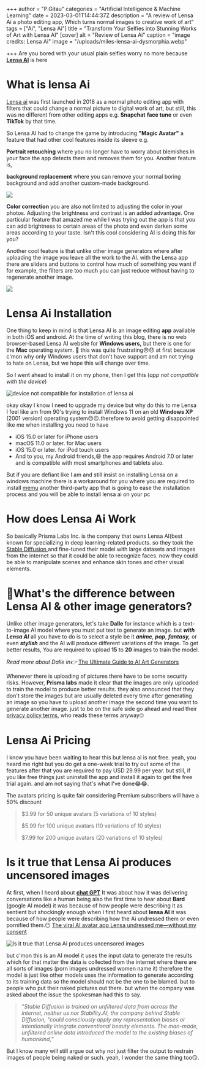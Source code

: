 +++
author = "P.Gitau"
categories = "Artificial Intelligence & Machine Learning"
date = 2023-03-01T14:44:37Z
description = "A review of Lensa Ai a photo editing app, Which turns normal images to creative work of art"
tags = ["Ai", "Lensa Ai"]
title = "Transform Your Selfies into Stunning Works of Art with Lensa AI"
[cover]
alt = "Review of Lensa Ai"
caption = "image credits: Lensa Ai"
image = "/uploads/miles-lensa-ai-dysmorphia.webp"

+++
Are you bored with your usual plain selfies worry no more because[ **Lensa AI**](https://prisma-ai.com/lensa) is here

# What is lensa Ai

[Lensa ai](https://prisma-ai.com/lensa) was first launched in 2018 as a normal photo editing app with filters that could change a normal picture to digital work of art, but still, this was no different from other editing apps e.g. **Snapchat** **face tune** or even **TikTok** by that time.

So Lensa AI had to change the game by introducing **"Magic Avatar"** a feature that had other cool features inside its sleeve e.g.

**Portrait retouching** where you no longer have to worry about blemishes in your face the app detects them and removes them for you. Another feature is,

**background replacement** where you can remove your normal boring background and add another custom-made background.

![](/uploads/2022-3.webp)

**Color correction** you are also not limited to adjusting the color in your photos. Adjusting the brightness and contrast is an added advantage. One particular feature that amazed me while I was trying out the app is that you can add brightness to certain areas of the photo and even darken some areas according to your taste. Isn't this cool considering AI is doing this for you? 

Another cool feature is that unlike other image generators where after uploading the image you leave all the work to the AI. with the Lensa app there are sliders and buttons to control how much of something you want if for example, the filters are too much you can just reduce without having to regenerate another image.

![](/uploads/lensa.webp)

# Lensa Ai Installation

One thing to keep in mind is that Lensa AI is an image editing **app** available in both iOS and android. At the time of writing this blog, there is no web browser-based Lensa AI website for **Windows users,** but there is one for the **Mac** operating system. 🤨 this was quite frustrating😞😞 at first because c'mon why only Windows users that don't have support and am not trying to hate on Lensa, but we hope this will change over time.

So I went ahead to install it on my phone, then I get this (_app not compatible with the device_)

![device not compatible for installation of lensa ai](/uploads/jsjhhhsjkjkjk.PNG "lensa Ai Installation")

okay okay I know I need to upgrade my device but why do this to me Lensa I feel like am from 90's trying to install Windows 11 on an old **Windows XP** (2001 version) operating system😣😣.therefore to avoid getting disappointed like me when installing you need to have

*  iOS 15.0 or later for iPhone users
* macOS 11.0 or later. for Mac users
* iOS 15.0 or later. for iPod touch users
* And to you, my Android friends,😄 the app requires Android 7.0 or later and is compatible with most smartphones and tablets also.

But if you are defiant like I am and still insist on installing Lensa on a windows machine there is a workaround for you where you are required to install [memu](https://www.memuplay.com/how-to-use-com.lensa.app-on-pc.html#:\~:text=Lensa%3A%20Photo%20Editor%20for%20Perfect%20Pictures%20%2D%20FAQs&text=Use%20Lensa%3A%20Photo%20Editor%20for%20Perfect%20Pictures%20on%20PC%20by,app%20on%20PC%20with%20MEmu) another third-party app that is going to ease the installation process and you will be able to install lensa ai on your pc

# How does Lensa Ai Work

So basically Prisma Labs Inc. is the company that owns Lensa AI(best known for specializing in deep learning-related products. so they took the[ Stable Diffusion ](https://www.blog.bunnieabc.com/posts/what-are-the-best-ai-image-generator-tools/)and fine-tuned their model with large datasets and images from the internet so that it could be able to recognize faces. now they could be able to manipulate scenes and enhance skin tones and other visual elements.

# 🤔What's the difference between Lensa AI & other image generators?

Unlike other image generators, let's take **Dalle** for instance which is a text-to-image AI model where you must put text to generate an image. but **_with Lensa AI_** all you have to do is to select a style be it **_anime_**, **_pop_**, **_fantasy,_** or even **_stylish_** and the AI will produce different variations of the image. To get better results, You are required to upload **15** to **20** images to train the model.

_Read more about Dalle in👉_ [The Ultimate Guide to AI Art Generators](https://www.blog.bunnieabc.com/posts/what-are-the-best-ai-image-generator-tools/ "The Ultimate Guide to AI Art Generators?")

Whenever there is uploading of pictures there have to be some security risks. However, **Prisma labs** made it clear that the images are only uploaded to train the model to produce better results. they also announced that they don't store the images but are usually deleted every time after generating an image so you have to upload another image the second time you want to generate another image. just to be on the safe side go ahead and read their [privacy policy terms](https://lensa-ai.com/terms#:\~:text=You%20acknowledge%20and%20agree%20that,subject%20to%20our%20Privacy%20Policy.&text=TL%3BDR%3A%20You%20can%20upload,no%20ownership%20over%20such%20content.), who reads these terms anyway🙄

# Lensa Ai Pricing

I know you have been waiting to hear this but lensa ai is not free. yeah, you heard me right but you do get a one-week trial to try out some of the features after that you are required to pay USD 29.99 per year. but still, if you like free things just uninstall the app and install it again to get the free trial again. and am not saying that's what I've done😂😂.

The avatars pricing is quite fair considering Premium subscribers will have a 50% discount 

> $3.99 for 50 unique avatars (5 variations of 10 styles)
>
> $5.99 for 100 unique avatars (10 variations of 10 styles)
>
> $7.99 for 200 unique avatars (20 variations of 10 styles)

# Is it true that Lensa Ai produces uncensored images

At first, when I heard about [**chat GPT**](https://www.blog.bunnieabc.com/posts/what-is-chat-gpt-and-why-you-need-it/) It was about how it was delivering conversations like a human being also the first time to hear about **Bard** (google AI model) it was because of how people were describing it as sentient but shockingly enough when I first heard about **lensa AI** it was because of how people were describing how the Ai undressed them or even pornified them.😶 [The viral AI avatar app Lensa undressed me—without my consent](https://www.technologyreview.com/2022/12/12/1064751/the-viral-ai-avatar-app-lensa-undressed-me-without-my-consent/)

![Is it true that Lensa Ai produces uncensored images](/uploads/ab0ecaaa24fac6d70548412e14a74eef.webp "Is it true that Lensa Ai produces uncensored images")

but c'mon this is an AI model it uses the input data to generate the results which for that matter the data is collected from the internet where there are all sorts of images (porn images undressed women name it) therefore the model is just like other models uses the information to generate according to its training data so the model should not be the one to be blamed. but to people who put their naked pictures out there. but when the company was asked about the issue the spokesman had this to say.

> _"Stable Diffusion is trained on unfiltered data from across the internet, neither us nor Stability.AI, the company behind Stable Diffusion, “could consciously apply any representation biases or intentionally integrate conventional beauty elements. The man-made, unfiltered online data introduced the model to the existing biases of humankind,”_

But I know many will still argue out why not just filter the output to restrain images of people being naked or such. yeah, I wonder the same thing too😏.